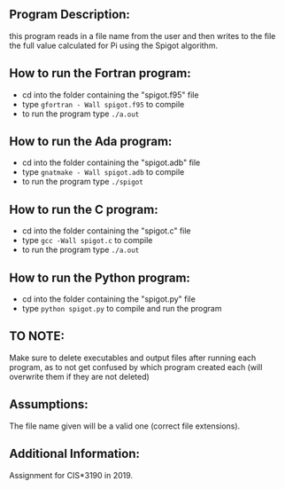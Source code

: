 ## Program Description:
this program reads in a file name from the user and then writes to the file the full value calculated for Pi using the Spigot algorithm.

## How to run the Fortran program:
- cd into the folder containing the "spigot.f95" file 
- type `gfortran - Wall spigot.f95` to compile
- to run the program type `./a.out`

## How to run the Ada program:
- cd into the folder containing the "spigot.adb" file 
- type `gnatmake - Wall spigot.adb` to compile
- to run the program type `./spigot`

## How to run the C program:
- cd into the folder containing the "spigot.c" file 
- type `gcc -Wall spigot.c` to compile
- to run the program type `./a.out`

## How to run the Python program:
- cd into the folder containing the "spigot.py" file 
- type `python spigot.py` to compile and run the program

## TO NOTE: 
Make sure to delete executables and output files after running each
program, as to not get confused by which program created each (will overwrite them
if they are not deleted)

## Assumptions:
The file name given will be a valid one (correct file extensions).

## Additional Information:
Assignment for CIS*3190 in 2019.
